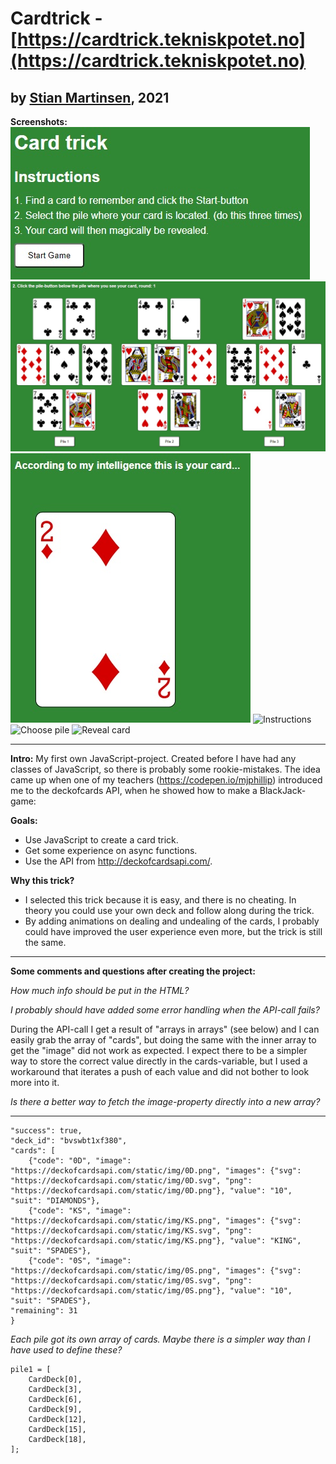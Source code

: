 # Cardtrick - [https://cardtrick.tekniskpotet.no](https://cardtrick.tekniskpotet.no)

## by [Stian Martinsen](https://www.linkedin.com/in/stian-martinsen-1662a515/), 2021

**Screenshots:**
![Instructions](img/1-Instructions.jpg "Instructions")
![Choose pile](img/2-Choosepile.jpg "Choose pile")
![Reveal card](img/3-Revealcard.jpg "Reveal card")
![Instructions](https://https://infallible-newton-fee18b.netlify.app/img/1-Instructions.jpg "Instructions")
![Choose pile](https://https://infallible-newton-fee18b.netlify.app/img/2-Choosepile.jpg "Choose pile")
![Reveal card](https://https://infallible-newton-fee18b.netlify.app/img/3-Revealcard.jpg "Reveal card")

---

**Intro:**
My first own JavaScript-project. Created before I have had any classes of JavaScript, so there is probably some rookie-mistakes.
The idea came up when one of my teachers (https://codepen.io/mjphillip) introduced me to the deckofcards API, when he showed how to make a BlackJack-game:

**Goals:**

- Use JavaScript to create a card trick.
- Get some experience on async functions.
- Use the API from http://deckofcardsapi.com/.

**Why this trick?**

- I selected this trick because it is easy, and there is no cheating. In theory you could use your own deck and follow along during the trick.
- By adding animations on dealing and undealing of the cards, I probably could have improved the user experience even more, but the trick is still the same.

---

**Some comments and questions after creating the project:**

_How much info should be put in the HTML?_

_I probably should have added some error handling when the API-call fails?_

During the API-call I get a result of "arrays in arrays" (see below) and I can easily grab the array of "cards", but doing the same with the inner array to get the "image" did not work as expected. I expect there to be a simpler way to store the correct value directly in the cards-variable, but I used a workaround that iterates a push of each value and did not bother to look more into it.

_Is there a better way to fetch the image-property directly into a new array?_

---

```{
"success": true,
"deck_id": "bvswbt1xf380",
"cards": [
	{"code": "0D", "image": "https://deckofcardsapi.com/static/img/0D.png", "images": {"svg": "https://deckofcardsapi.com/static/img/0D.svg", "png": "https://deckofcardsapi.com/static/img/0D.png"}, "value": "10", "suit": "DIAMONDS"},
	{"code": "KS", "image": "https://deckofcardsapi.com/static/img/KS.png", "images": {"svg": "https://deckofcardsapi.com/static/img/KS.svg", "png": "https://deckofcardsapi.com/static/img/KS.png"}, "value": "KING", "suit": "SPADES"},
	{"code": "0S", "image": "https://deckofcardsapi.com/static/img/0S.png", "images": {"svg": "https://deckofcardsapi.com/static/img/0S.svg", "png": "https://deckofcardsapi.com/static/img/0S.png"}, "value": "10", "suit": "SPADES"},
"remaining": 31
}
```

_Each pile got its own array of cards. Maybe there is a simpler way than I have used to define these?_

```
pile1 = [
    CardDeck[0],
    CardDeck[3],
    CardDeck[6],
    CardDeck[9],
    CardDeck[12],
    CardDeck[15],
    CardDeck[18],
];
```

